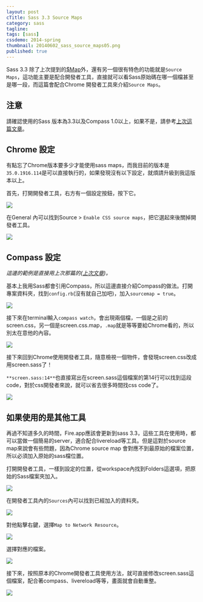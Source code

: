 ```yaml
---
layout: post
cTitle: Sass 3.3 Source Maps
category: sass
tagline: 
tags: [sass]
cssdemo: 2014-spring
thumbnail: 20140602_sass_source_maps05.png
published: true
---
```


Sass 3.3 除了上次提到的[$Map](/sass/2014/05/02/sass-3.3/)外，還有另一個很有特色的功能就是`Source Maps`，這功能主要是配合開發者工具，直接就可以看Sass原始碼在哪一個檔甚至是哪一段，而這篇會配合Chrome 開發者工具來介紹`Source Maps`。

<!-- more -->

## 注意

請確認使用的Sass 版本為3.3以及Compass 1.0以上，如果不是，請參考[上次這篇文章](/sass/2014/05/02/sass-3.3/)。

## Chrome 設定

有點忘了Chrome版本要多少才能使用sass maps，而我目前的版本是`35.0.1916.114`是可以直接執行的，如果發現沒有以下設定，就煩請升級到我這版本以上。

首先，打開開發者工具，右方有一個設定按鈕，按下它。

![](/images/20140602_sass_source_maps01.png)

在General 內可以找到Source > `Enable CSS source maps`，把它選起來後關掉開發者工具。

![](/images/20140602_sass_source_maps02.png)

## Compass 設定

*這邊的範例是直接用上次那篇的([上次文章](/sass/2014/05/02/sass-3.3/))。*

基本上我用Sass都會引用Compass，所以這邊直接介紹Compass的做法。打開專案資料夾，找到`config.rb`(沒有就自己加吧)，加入`sourcemap = true`。

![](/images/20140602_sass_source_maps03.png)

接下來在terminal輸入`compass watch`，會出現兩個檔，一個是之前的screen.css，另一個是screen.css.map，`.map`就是等等要給Chrome看的，所以別太在意他的內容。

![](/images/20140602_sass_source_maps04.png)

接下來回到Chrome使用開發者工具，隨意檢視一個物件，會發現screen.css改成用screen.sass了！

`**screen.sass:14**`也直接寫出在screen.sass這個檔案的第14行可以找到這段code，對於css開發者來說，就可以省去很多時間找css code了。

![](/images/20140602_sass_source_maps05.png)

## 如果使用的是其他工具

再過不知道多久的時間，Fire.app應該會更新到sass 3.3，這些工具在使用時，都可以當做一個簡易的server，適合配合livereload等工具。但是這對於source map來說會有些問題，因為Chrome source map 會對應不到最原始的檔案位置，所以必須加入原始的sass檔位置。

打開開發者工具，一樣到設定的位置，從workspace內找到Folders這選項，把原始的Sass檔案夾加入。

![](/images/20140602_sass_source_maps06.png)

在開發者工具內的`Sources`內可以找到已經加入的資料夾。

![](/images/20140602_sass_source_maps07.png)

對他點擊右鍵，選擇`Map to Network Resource`。

![](/images/20140602_sass_source_maps08.png)

選擇對應的檔案。

![](/images/20140602_sass_source_maps09.png)

接下來，按照原本的Chrome開發者工具使用方法，就可直接修改screen.sass這個檔案，配合著compass、livereload等等，畫面就會自動重整。

![](/images/20140602_sass_source_maps10.png)
